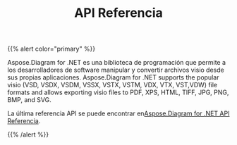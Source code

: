 ﻿---
title: API Referencia
type: docs
weight: 70
url: /es/net/api-reference/
---
{{% alert color="primary" %}} 

Aspose.Diagram for .NET es una biblioteca de programación que permite a los desarrolladores de software manipular y convertir archivos visio desde sus propias aplicaciones. Aspose.Diagram for .NET supports the popular visio (VSD, VSDX, VSDM, VSSX, VSTX, VSTM, VDX, VTX, VST,VDW) file formats and allows exporting visio files to PDF, XPS, HTML, TIFF, JPG, PNG, BMP, and SVG.

 La última referencia API se puede encontrar en[Aspose.Diagram for .NET API Referencia](https://reference.aspose.com/diagram/net).

{{% /alert %}}

